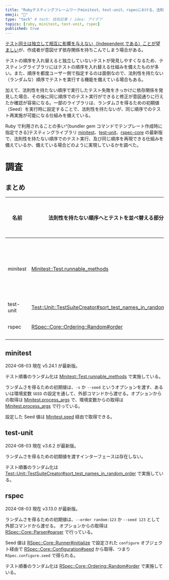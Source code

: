 ```yaml
---
title: "Rubyテスティングフレームワークminitest、test-unit、rspecにおける、法則性を持たない（ランダムな）テスト順序実現方法"
emoji: "🌟"
type: "tech" # tech: 技術記事 / idea: アイデア
topics: [ruby, minitest, test-unit, rspec]
published: true
---
```


[テスト同士は独立して相互に影響を与えない（Independent である）ことが望ましい](https://t-wada.hatenablog.jp/entry/design-for-testability#%E3%83%9D%E3%82%A4%E3%83%B3%E3%83%88-%E8%89%AF%E3%81%84%E3%83%A6%E3%83%8B%E3%83%83%E3%83%88%E3%83%86%E3%82%B9%E3%83%88%E3%81%AF-Independent-%E7%8B%AC%E7%AB%8B%E3%81%97%E3%81%A6%E3%81%84%E3%82%8B)が、作成者が意図せず依存関係を持ちこんでしまう場合がある。

テストの順序を入れ替えると独立していないテストが発見しやすくなるため、テスティングライブラリにはテストの順序を入れ替える仕組みを備えたものが多い。また、順序を都度ユーザー側で指定するのは面倒なので、法則性を持たない（ランダムな）順序でテストを実行する機能を備えている場合もある。

加えて、法則性を持たない順序で実行したテスト失敗をきっかけに依存関係を発見した場合、その後に同じ順序でのテスト実行ができると修正が意図通りに行えたか確認が容易になる。一部のライブラリは、ランダムさを得るための初期値（Seed）を実行時に設定することで、法則性を持たないが、同じ順序でのテスト再実施が可能になる仕組みを備えている。

Ruby で利用されることの多い^[bundler gem コマンドでテンプレート作成時に指定できる]テスティングライブラリ [minitest](https://github.com/minitest/minitest)、[test-unit](https://github.com/test-unit/test-unit/)、[rspec-core](https://github.com/rspec/rspec-core) の最新版で、法則性を持たない順序でのテスト実行、及び同じ順序を再現できる仕組みを備えているか、備えている場合どのように実現しているかを調べた。

# 調査

## まとめ

| 名前      | 法則性を持たない順序へとテストを並べ替える部分                                                                                                                | ランダムさを得るための初期値（Seed）の渡し方                                | 渡した Seed の取得方法                                                                                               |
| --------- | ------------------------------------------------------------------------------------------------------------------------------------------------------------- | --------------------------------------------------------------------------- | -------------------------------------------------------------------------------------------------------------------- |
| minitest  | [Minitest::Test.runnable_methods](https://github.com/minitest/minitest/blob/v5.24.1/lib/minitest/test.rb#L75-L76)                                             | `-s` か `--seed` というオプションを渡す、あるいは環境変数 `SEED` を設定する | [Minitest.seed](https://github.com/minitest/minitest/blob/v5.24.1/lib/minitest.rb#L22-L28)                           |
| test-unit | [Test::Unit::TestSuiteCreator#sort_test_names_in_random_order](https://github.com/test-unit/test-unit/blob/3.6.2/lib/test/unit/test-suite-creator.rb#L81-L83) | -                                                                           | -                                                                                                                    |
| rspec     | [RSpec::Core::Ordering::Random#order](https://github.com/rspec/rspec-core/blob/v3.13.0/lib/rspec/core/ordering.rb#L25-L30)                                    | `--order random:123` や `--seed 123`                                        | [RSpec.configure.seed](https://github.com/rspec/rspec-core/blob/v3.13.0/lib/rspec/core/configuration.rb#L1679-L1691) |

## minitest

2024-08-03 現在 v5.24.1 が最新版。

テスト順番のランダム化は [Minitest::Test.runnable_methods](https://github.com/minitest/minitest/blob/v5.24.1/lib/minitest/test.rb#L75-L76) で実施している。

ランダムさを得るための初期値は、`-s` か `--seed` というオプションを渡す、あるいは環境変数 `SEED` の設定を通して、外部コマンドから渡せる。オプションからの取得は [Minitest.process_args](https://github.com/minitest/minitest/blob/v5.24.1/lib/minitest.rb#L185-L187) で、環境変数からの取得は [Minitest.process_args](https://github.com/minitest/minitest/blob/v5.24.1/lib/minitest.rb#L236-L240) で行っている。

設定した Seed 値は [Minitest.seed](https://github.com/minitest/minitest/blob/v5.24.1/lib/minitest.rb#L22-L28) 経由で取得できる。

## test-unit

2024-08-03 現在 v3.6.2 が最新版。

ランダムさを得るための初期値を渡すインターフェースは存在しない。

テスト順番のランダム化は [Test::Unit::TestSuiteCreator#sort_test_names_in_random_order](https://github.com/test-unit/test-unit/blob/3.6.2/lib/test/unit/test-suite-creator.rb#L81-L83) で実施している。

## rspec

2024-08-03 現在 v3.13.0 が最新版。

ランダムさを得るための初期値は、`--order random:123` か `--seed 123` として外部コマンドから渡せる。
オプションからの取得は [RSpec::Core::Parser#parser](https://github.com/rspec/rspec-core/blob/v3.13.0/lib/rspec/core/option_parser.rb#L59-L70) で行っている。

Seed 値は [RSpec::Core::Runner#initialize](https://github.com/rspec/rspec-core/blob/v3.13.0/lib/rspec/core/runner.rb#L75-L79) で設定された `configure` オブジェクト経由で
[RSpec::Core::Configuration#seed](https://github.com/rspec/rspec-core/blob/v3.13.0/lib/rspec/core/configuration.rb#L1679-L1691) から取得、つまり `RSpec.configure.seed` で得られる。

テスト順番のランダム化は [RSpec::Core::Ordering::Random#order](https://github.com/rspec/rspec-core/blob/v3.13.0/lib/rspec/core/ordering.rb#L25-L30) で実施している。
